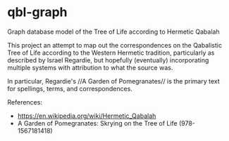# qbl-graph
Graph database model of the Tree of Life according to Hermetic Qabalah

This project an attempt to map out the correspondences on the Qabalistic Tree
of Life according to the Western Hermetic tradition, particularly as described
by Israel Regardie, but hopefully (eventually) incorporating multiple systems
with attribution to what the source was.

In particular, Regardie's //A Garden of Pomegranates// is the primary text for
spellings, terms, and correspondences.

References:
* https://en.wikipedia.org/wiki/Hermetic_Qabalah
* A Garden of Pomegranates: Skrying on the Tree of Life (978-1567181418)
